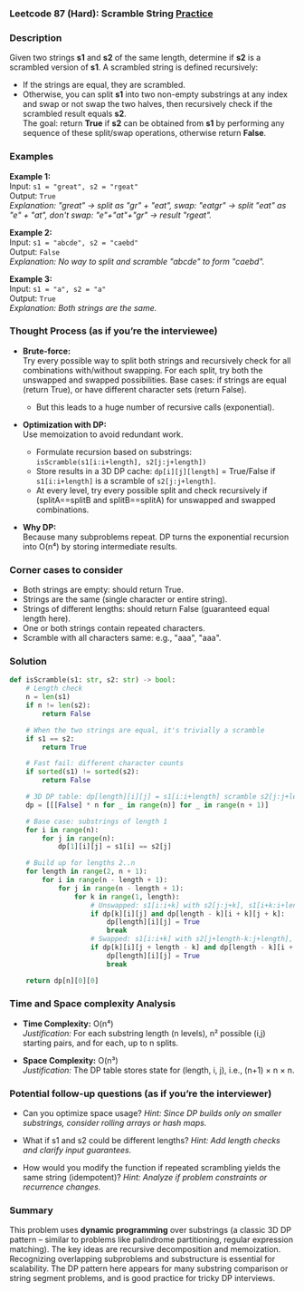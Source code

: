 ### Leetcode 87 (Hard): Scramble String [Practice](https://leetcode.com/problems/scramble-string)

### Description  
Given two strings **s1** and **s2** of the same length, determine if **s2** is a scrambled version of **s1**. A scrambled string is defined recursively:  
- If the strings are equal, they are scrambled.  
- Otherwise, you can split **s1** into two non-empty substrings at any index and swap or not swap the two halves, then recursively check if the scrambled result equals **s2**.  
The goal: return **True** if **s2** can be obtained from **s1** by performing any sequence of these split/swap operations, otherwise return **False**.

### Examples  

**Example 1:**  
Input: `s1 = "great", s2 = "rgeat"`  
Output: `True`  
*Explanation: "great" → split as "gr" + "eat", swap: "eatgr" → split "eat" as "e" + "at", don't swap: "e"+"at"+"gr" → result "rgeat".*

**Example 2:**  
Input: `s1 = "abcde", s2 = "caebd"`  
Output: `False`  
*Explanation: No way to split and scramble "abcde" to form "caebd".*

**Example 3:**  
Input: `s1 = "a", s2 = "a"`  
Output: `True`  
*Explanation: Both strings are the same.*

### Thought Process (as if you’re the interviewee)  

- **Brute-force:**  
  Try every possible way to split both strings and recursively check for all combinations with/without swapping. For each split, try both the unswapped and swapped possibilities. Base cases: if strings are equal (return True), or have different character sets (return False).
  - But this leads to a huge number of recursive calls (exponential).

- **Optimization with DP:**  
  Use memoization to avoid redundant work.  
  - Formulate recursion based on substrings: `isScramble(s1[i:i+length], s2[j:j+length])`
  - Store results in a 3D DP cache: `dp[i][j][length]` = True/False if `s1[i:i+length]` is a scramble of `s2[j:j+length]`.
  - At every level, try every possible split and check recursively if (splitA==splitB and splitB==splitA) for unswapped and swapped combinations.

- **Why DP:**  
  Because many subproblems repeat. DP turns the exponential recursion into O(n⁴) by storing intermediate results.

### Corner cases to consider  
- Both strings are empty: should return True.
- Strings are the same (single character or entire string).
- Strings of different lengths: should return False (guaranteed equal length here).
- One or both strings contain repeated characters.
- Scramble with all characters same: e.g., "aaa", "aaa".

### Solution

```python
def isScramble(s1: str, s2: str) -> bool:
    # Length check
    n = len(s1)
    if n != len(s2):
        return False

    # When the two strings are equal, it's trivially a scramble
    if s1 == s2:
        return True

    # Fast fail: different character counts
    if sorted(s1) != sorted(s2):
        return False

    # 3D DP table: dp[length][i][j] = s1[i:i+length] scramble s2[j:j+length]
    dp = [[[False] * n for _ in range(n)] for _ in range(n + 1)]

    # Base case: substrings of length 1
    for i in range(n):
        for j in range(n):
            dp[1][i][j] = s1[i] == s2[j]

    # Build up for lengths 2..n
    for length in range(2, n + 1):
        for i in range(n - length + 1):
            for j in range(n - length + 1):
                for k in range(1, length):
                    # Unswapped: s1[i:i+k] with s2[j:j+k], s1[i+k:i+length] with s2[j+k:j+length]
                    if dp[k][i][j] and dp[length - k][i + k][j + k]:
                        dp[length][i][j] = True
                        break
                    # Swapped: s1[i:i+k] with s2[j+length-k:j+length], s1[i+k:i+length] with s2[j:j+length-k]
                    if dp[k][i][j + length - k] and dp[length - k][i + k][j]:
                        dp[length][i][j] = True
                        break

    return dp[n][0][0]
```

### Time and Space complexity Analysis  

- **Time Complexity:** O(n⁴)  
  *Justification:* For each substring length (n levels), n² possible (i,j) starting pairs, and for each, up to n splits.
  
- **Space Complexity:** O(n³)  
  *Justification:* The DP table stores state for (length, i, j), i.e., (n+1) × n × n.

### Potential follow-up questions (as if you’re the interviewer)  

- Can you optimize space usage?
  *Hint: Since DP builds only on smaller substrings, consider rolling arrays or hash maps.*

- What if s1 and s2 could be different lengths?
  *Hint: Add length checks and clarify input guarantees.*

- How would you modify the function if repeated scrambling yields the same string (idempotent)?
  *Hint: Analyze if problem constraints or recurrence changes.*

### Summary
This problem uses **dynamic programming** over substrings (a classic 3D DP pattern – similar to problems like palindrome partitioning, regular expression matching). The key ideas are recursive decomposition and memoization. Recognizing overlapping subproblems and substructure is essential for scalability. The DP pattern here appears for many substring comparison or string segment problems, and is good practice for tricky DP interviews.